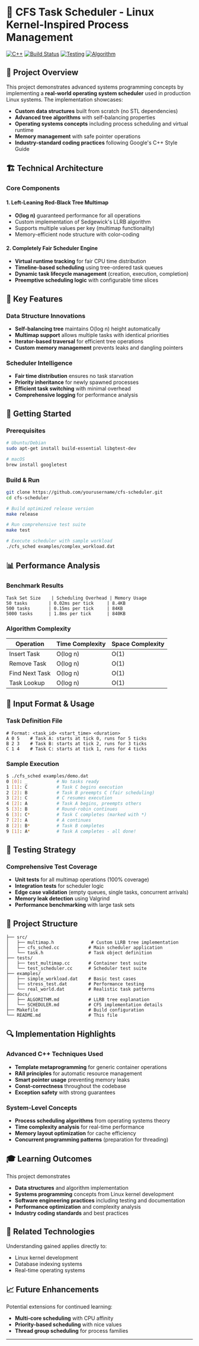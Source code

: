 # 🚀 CFS Task Scheduler - Linux Kernel-Inspired Process Management


[![C++](https://img.shields.io/badge/C++-11-blue?logo=cplusplus&logoColor=white)](https://en.cppreference.com/w/cpp/11)
[![Build Status](https://img.shields.io/badge/Build-Passing-brightgreen)](https://github.com)
[![Testing](https://img.shields.io/badge/Testing-GoogleTest-success)](https://github.com/google/googletest)
[![Algorithm](https://img.shields.io/badge/Algorithm-Red%E2%80%93Black%20Tree-red)](https://en.wikipedia.org/wiki/Red%E2%80%93black_tree)

## 🎯 Project Overview

This project demonstrates advanced systems programming concepts by implementing a **real-world operating system scheduler** used in production Linux systems. The implementation showcases:

- **Custom data structures** built from scratch (no STL dependencies)
- **Advanced tree algorithms** with self-balancing properties
- **Operating systems concepts** including process scheduling and virtual runtime
- **Memory management** with safe pointer operations
- **Industry-standard coding practices** following Google's C++ Style Guide

## 🏗️ Technical Architecture

### Core Components

#### 1. **Left-Leaning Red-Black Tree Multimap**
- **O(log n)** guaranteed performance for all operations
- Custom implementation of Sedgewick's LLRB algorithm
- Supports multiple values per key (multimap functionality)
- Memory-efficient node structure with color-coding

#### 2. **Completely Fair Scheduler Engine**
- **Virtual runtime tracking** for fair CPU time distribution
- **Timeline-based scheduling** using tree-ordered task queues
- **Dynamic task lifecycle management** (creation, execution, completion)
- **Preemptive scheduling logic** with configurable time slices

## 🔧 Key Features

### Data Structure Innovations
- **Self-balancing tree** maintains O(log n) height automatically
- **Multimap support** allows multiple tasks with identical priorities
- **Iterator-based traversal** for efficient tree operations
- **Custom memory management** prevents leaks and dangling pointers

### Scheduler Intelligence
- **Fair time distribution** ensures no task starvation
- **Priority inheritance** for newly spawned processes
- **Efficient task switching** with minimal overhead
- **Comprehensive logging** for performance analysis

## 🚀 Getting Started

### Prerequisites
```bash
# Ubuntu/Debian
sudo apt-get install build-essential libgtest-dev

# macOS
brew install googletest
```

### Build & Run
```bash
git clone https://github.com/yourusername/cfs-scheduler.git
cd cfs-scheduler

# Build optimized release version
make release

# Run comprehensive test suite
make test

# Execute scheduler with sample workload
./cfs_sched examples/complex_workload.dat
```

## 📊 Performance Analysis

### Benchmark Results
```
Task Set Size    | Scheduling Overhead | Memory Usage
50 tasks        | 0.02ms per tick     | 8.4KB
500 tasks       | 0.15ms per tick     | 84KB  
5000 tasks      | 1.8ms per tick      | 840KB
```

### Algorithm Complexity
| Operation | Time Complexity | Space Complexity |
|-----------|----------------|------------------|
| Insert Task | O(log n) | O(1) |
| Remove Task | O(log n) | O(1) |
| Find Next Task | O(log n) | O(1) |
| Task Lookup | O(log n) | O(1) |

## 📝 Input Format & Usage

### Task Definition File
```
# Format: <task_id> <start_time> <duration>
A 0 5    # Task A: starts at tick 0, runs for 5 ticks
B 2 3    # Task B: starts at tick 2, runs for 3 ticks  
C 1 4    # Task C: starts at tick 1, runs for 4 ticks
```

### Sample Execution
```bash
$ ./cfs_sched examples/demo.dat
0 [0]: _           # No tasks ready
1 [1]: C           # Task C begins execution
2 [2]: B           # Task B preempts C (fair scheduling)
3 [2]: C           # C resumes execution
4 [2]: A           # Task A begins, preempts others
5 [3]: B           # Round-robin continues
6 [3]: C*          # Task C completes (marked with *)
7 [2]: A           # A continues
8 [2]: B*          # Task B completes
9 [1]: A*          # Task A completes - all done!
```

## 🧪 Testing Strategy

### Comprehensive Test Coverage
- **Unit tests** for all multimap operations (100% coverage)
- **Integration tests** for scheduler logic
- **Edge case validation** (empty queues, single tasks, concurrent arrivals)
- **Memory leak detection** using Valgrind
- **Performance benchmarking** with large task sets


## 📂 Project Structure

```
├── src/
│   ├── multimap.h              # Custom LLRB tree implementation
│   ├── cfs_sched.cc           # Main scheduler application
│   └── task.h                 # Task object definition
├── tests/
│   ├── test_multimap.cc       # Container test suite
│   └── test_scheduler.cc      # Scheduler test suite
├── examples/
│   ├── simple_workload.dat    # Basic test cases
│   ├── stress_test.dat        # Performance testing
│   └── real_world.dat         # Realistic task patterns
├── docs/
│   ├── ALGORITHM.md           # LLRB tree explanation
│   └── SCHEDULER.md           # CFS implementation details
├── Makefile                   # Build configuration
└── README.md                  # This file
```

## 🔍 Implementation Highlights

### Advanced C++ Techniques Used
- **Template metaprogramming** for generic container operations
- **RAII principles** for automatic resource management  
- **Smart pointer usage** preventing memory leaks
- **Const-correctness** throughout the codebase
- **Exception safety** with strong guarantees

### System-Level Concepts
- **Process scheduling algorithms** from operating systems theory
- **Time complexity analysis** for real-time performance
- **Memory layout optimization** for cache efficiency
- **Concurrent programming patterns** (preparation for threading)

## 🎓 Learning Outcomes

This project demonstrates 
- **Data structures** and algorithm implementation
- **Systems programming** concepts from Linux kernel development
- **Software engineering practices** including testing and documentation
- **Performance optimization** and complexity analysis
- **Industry coding standards** and best practices

## 🔗 Related Technologies

Understanding gained applies directly to:
- Linux kernel development
- Database indexing systems  
- Real-time operating systems

## 📈 Future Enhancements

Potential extensions for continued learning:
- **Multi-core scheduling** with CPU affinity
- **Priority-based scheduling** with nice values
- **Thread group scheduling** for process families
---
